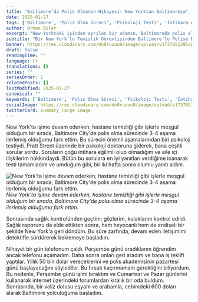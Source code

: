 ```yaml
---
title: "Baltimore’da Polis Olmanın Hikayesi: New Yorktan Baltimoreya"
date: 2025-01-27
tags: ['Baltimore', 'Polis Olma Süreci', 'Psikoloji Testi', 'İntihara eğilim', 'İş Hayatı']
author: Orhan Biler
excerpt: "New Yorktaki işinden ayrılan bir adamın, Baltimoreda polis olma sürecini anlatan ilgi çekici bir hikaye. Kendini öldürme, ilişkiler ve psikoloji testleri ile dolu bu yolculuk, sonunda başarıya ulaşıyor."
subtitle: "Bir New York’lu Temizlik Görevlisinden Baltimore’lu Polise Dönüşüm"
banner: https://res.cloudinary.com/dn0ruuuu9/image/upload/v1737851295/polis-police-egitim-training-oceancity-sahil-20240125_bhui8m.jpg
draft: false
readingTime: ""
language: tr
translations: {}
series: ""
seriesOrder: 1
relatedPosts: []
lastModified: 2025-01-27
canonical: ""
keywords: ['Baltimore', 'Polis Olma Süreci', 'Psikoloji Testi', 'İntihara eğilim', 'İş Hayatı']
socialImage: https://res.cloudinary.com/dn0ruuuu9/image/upload/v1737851295/polis-police-egitim-training-oceancity-sahil-20240125_bhui8m.jpg
twitterCard: summary_large_image
---
```


New York'ta işime devam ederken, hastane temizliği gibi işlerle meşgul olduğum bir sırada, Baltimore City'de polis olma sürecinde 3-4 aşama ilerlemiş olduğumu fark ettim. Bu sürecin önemli aşamalarından biri psikoloji testiydi. Pratt Street üzerinde bir psikoloji doktoruna giderek, bana çeşitli sorular sordu. Soruların çoğu intihara eğilimli olup olmadığım ve aile içi ilişkilerim hakkındaydı. Bütün bu sorulara en iyi yanıtları verdiğime inanarak testi tamamladım ve umduğum gibi, bir iki hafta sonra olumlu yanıtı aldım. 


![New York'ta işime devam ederken, hastane temizliği gibi işlerle meşgul olduğum bir sırada, Baltimore City'de polis olma sürecinde 3-4 aşama ilerlemiş olduğumu fark ettim.](https://res.cloudinary.com/dn0ruuuu9/image/upload/v1737851281/aile-family-dogumgunu-birthday-catherine-20240125_juend2.jpg)
*New York'ta işime devam ederken, hastane temizliği gibi işlerle meşgul olduğum bir sırada, Baltimore City'de polis olma sürecinde 3-4 aşama ilerlemiş olduğumu fark ettim.*


Sonrasında sağlık kontrolünden geçtim; gözlerim, kulaklarım kontrol edildi. Sağlık raporunu da elde ettikten sonra, hem heyecanlı hem de endişeli bir şekilde New York'a geri döndüm. Bu süre zarfında, devam eden iletişimimi detektifle sürdürerek beklemeye başladım. 

Nihayet bir gün telefonum çaldı. Perşembe günü aradıklarını öğrendim ancak telefonu açamadım. Daha sonra onları geri aradım ve bana iş teklifi yaptılar. Yıllık 50 bin dolar vereceklerini ve polis akademisinin pazartesi günü başlayacağını söylediler. Bu fırsatı kaçırmamam gerektiğini biliyordum. Bu nedenle, Perşembe günü işimi bıraktım ve Cumartesi ve Pazar günlerini kullanarak internet üzerindeki forumlardan kiralık bir oda buldum. Sonrasında, bir valiz dolusu eşyam ve arabamla, cebimdeki 600 doları alarak Baltimore yolculuğuma başladım.